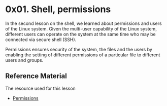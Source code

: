 # 0x01. Shell, permissions

In the second lesson on the shell, we learned about permissions and users of the Linux system. Given the multi-user capability of the Linux system, different users can operate on the system at the same time who may be connected via secure shell (SSH).

Permissions ensures security of the system, the files and the users by enabling the setting of different permissions of a particular file to different users and groups.

## Reference Material
The resource used for this lesson 

- [Permissions](https://linuxcommand.org/lc3_lts0090.php)
